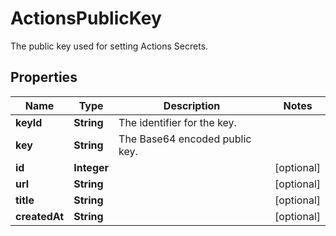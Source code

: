 

# ActionsPublicKey

The public key used for setting Actions Secrets.

## Properties

| Name | Type | Description | Notes |
|------------ | ------------- | ------------- | -------------|
|**keyId** | **String** | The identifier for the key. |  |
|**key** | **String** | The Base64 encoded public key. |  |
|**id** | **Integer** |  |  [optional] |
|**url** | **String** |  |  [optional] |
|**title** | **String** |  |  [optional] |
|**createdAt** | **String** |  |  [optional] |




